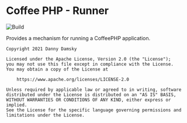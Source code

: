 # Coffee PHP - Runner

![Build](https://github.com/Coffee-PHP/Runner/workflows/Build/badge.svg)

Provides a mechanism for running a CoffeePHP application.

```
Copyright 2021 Danny Damsky

Licensed under the Apache License, Version 2.0 (the "License");
you may not use this file except in compliance with the License.
You may obtain a copy of the License at

    https://www.apache.org/licenses/LICENSE-2.0

Unless required by applicable law or agreed to in writing, software
distributed under the License is distributed on an "AS IS" BASIS,
WITHOUT WARRANTIES OR CONDITIONS OF ANY KIND, either express or implied.
See the License for the specific language governing permissions and
limitations under the License.
```
